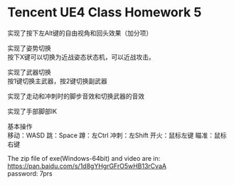 # Tencent UE4 Class Homework 5  

实现了按下左Alt键的自由视角和回头效果（加分项）  
  
实现了姿势切换  
按下X键可以切换为近战姿态状态机，可以近战攻击。  
  
实现了武器切换  
按1键切换主武器，按2键切换副武器  
  
实现了走动和冲刺时的脚步音效和切换武器的音效  
  
实现了手部脚部IK  
  
基本操作  
移动：WASD 跳：Space 蹲：左Ctrl 冲刺：左Shift 开火：鼠标左键 瞄准：鼠标右键  
  
The zip file of exe(Windows-64bit) and video are in:  
https://pan.baidu.com/s/1d8gYHgrGFrO5wHB13rCvaA  
password: 7prs  






